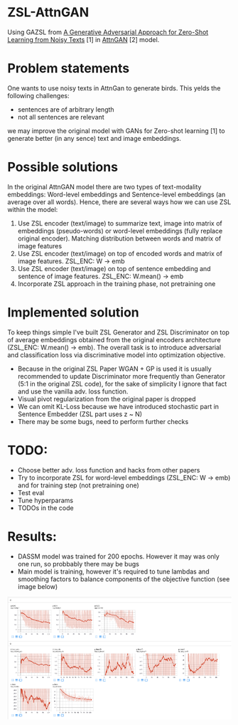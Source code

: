 # ZSL-AttnGAN

Using GAZSL from [A Generative Adversarial Approach for Zero-Shot Learning from Noisy Texts](https://arxiv.org/pdf/1712.01381.pdf) [1] in [AttnGAN](http://openaccess.thecvf.com/content_cvpr_2018/papers/Xu_AttnGAN_Fine-Grained_Text_CVPR_2018_paper.pdf) [2] model.

# Problem statements
One wants to use noisy texts in AttnGan to generate birds. 
This yelds the following challenges:
- sentences are of arbitrary length
- not all sentences are relevant

we may improve the original model with GANs for Zero-shot learning [1] to generate better (in any sence) text and image embeddings.

# Possible solutions
In the original AttnGAN model there are two types of text-modality embeddings: Word-level embeddings and Sentence-level embeddings (an average over all words). Hence, there are several ways how we can use ZSL within the model:
1. Use ZSL encoder (text/image) to summarize text, image into matrix of embeddings (pseudo-words) or word-level embeddings (fully replace original encoder). Matching distribution between words and matrix of image features
2. Use ZSL encoder (text/image) on top of encoded words and matrix of image features. ZSL_ENC: W -> emb
3. Use ZSL encoder (text/image) on top of sentence embedding and sentence of image features. ZSL_ENC: W.mean() -> emb
4. Incorporate ZSL approach in the training phase, not pretraining one

# Implemented solution
To keep things simple I've built ZSL Generator and ZSL Discriminator on top of average embeddings obtained from the original encoders architecture (ZSL_ENC: W.mean() -> emb). The overall task is to introduce adversarial and classification loss via discriminative model into optimization objective.

- Because in the original ZSL Paper WGAN + GP is used it is usually recommended to update Discriminator more frequently than Generator (5:1 in the original ZSL code), for the sake of simplicity I ignore that fact and use the vanilla adv. loss function.
- Visual pivot regularization from the original paper is dropped
- We can omit KL-Loss because we have introduced stochastic part in Sentence Embedder (ZSL part uses z ~ N)
- There may be some bugs, need to perform further checks

# TODO:
- Choose better adv. loss function and hacks from other papers
- Try to incorporate ZSL for word-level embeddings (ZSL_ENC: W -> emb) and for training step (not pretraining one)
- Test eval
- Tune hyperparams
- TODOs in the code


# Results:
- DASSM model was trained for 200 epochs. However it may was only one run, so probbably there may be bugs
- Main model is training, however it's required to tune lambdas and smoothing factors to balance components of the objective function (see image below)

![](./tb.png)
